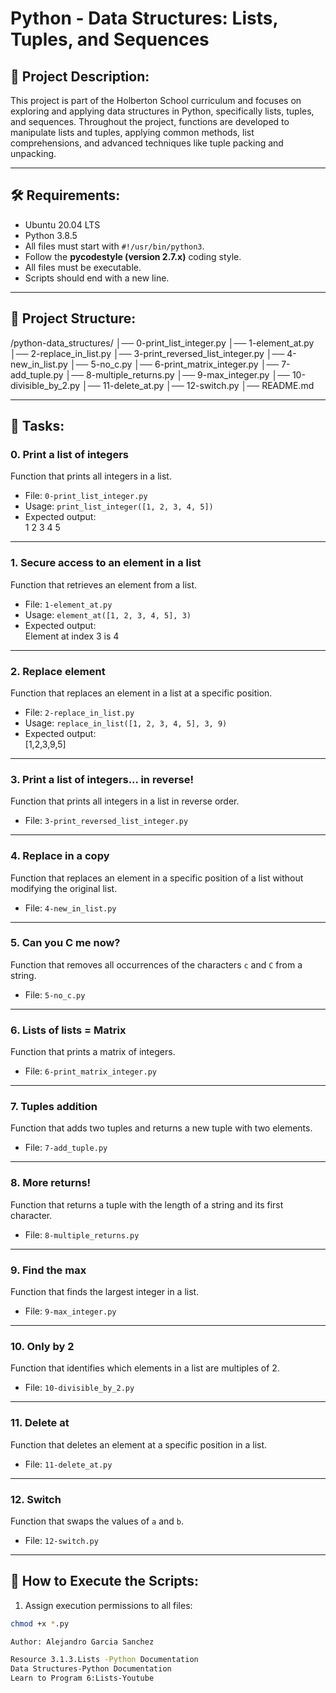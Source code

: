 # Python - Data Structures: Lists, Tuples, and Sequences  

## 📖 **Project Description:**  
This project is part of the Holberton School curriculum and focuses on exploring and applying data structures in Python, specifically lists, tuples, and sequences. Throughout the project, functions are developed to manipulate lists and tuples, applying common methods, list comprehensions, and advanced techniques like tuple packing and unpacking.

---

## 🛠️ **Requirements:**  
- Ubuntu 20.04 LTS  
- Python 3.8.5  
- All files must start with `#!/usr/bin/python3`.  
- Follow the **pycodestyle (version 2.7.x)** coding style.  
- All files must be executable.  
- Scripts should end with a new line.  

---

## 📂 **Project Structure:**  

/python-data_structures/
│── 0-print_list_integer.py
│── 1-element_at.py
│── 2-replace_in_list.py
│── 3-print_reversed_list_integer.py
│── 4-new_in_list.py
│── 5-no_c.py
│── 6-print_matrix_integer.py
│── 7-add_tuple.py
│── 8-multiple_returns.py
│── 9-max_integer.py
│── 10-divisible_by_2.py
│── 11-delete_at.py
│── 12-switch.py
│── README.md



---

## 📝 **Tasks:**  

### **0. Print a list of integers**  
Function that prints all integers in a list.  
- File: `0-print_list_integer.py`  
- Usage: `print_list_integer([1, 2, 3, 4, 5])`  
- Expected output:  
1
2
3
4
5


---

### **1. Secure access to an element in a list**  
Function that retrieves an element from a list.  
- File: `1-element_at.py`  
- Usage: `element_at([1, 2, 3, 4, 5], 3)`  
- Expected output:  
Element at index 3 is 4



---

### **2. Replace element**  
Function that replaces an element in a list at a specific position.  
- File: `2-replace_in_list.py`  
- Usage: `replace_in_list([1, 2, 3, 4, 5], 3, 9)`  
- Expected output:  
[1,2,3,9,5]


---

### **3. Print a list of integers... in reverse!**  
Function that prints all integers in a list in reverse order.  
- File: `3-print_reversed_list_integer.py`  

---

### **4. Replace in a copy**  
Function that replaces an element in a specific position of a list without modifying the original list.  
- File: `4-new_in_list.py`  

---

### **5. Can you C me now?**  
Function that removes all occurrences of the characters `c` and `C` from a string.  
- File: `5-no_c.py`  

---

### **6. Lists of lists = Matrix**  
Function that prints a matrix of integers.  
- File: `6-print_matrix_integer.py`  

---

### **7. Tuples addition**  
Function that adds two tuples and returns a new tuple with two elements.  
- File: `7-add_tuple.py`  

---

### **8. More returns!**  
Function that returns a tuple with the length of a string and its first character.  
- File: `8-multiple_returns.py`  

---

### **9. Find the max**  
Function that finds the largest integer in a list.  
- File: `9-max_integer.py`  

---

### **10. Only by 2**  
Function that identifies which elements in a list are multiples of 2.  
- File: `10-divisible_by_2.py`  

---

### **11. Delete at**  
Function that deletes an element at a specific position in a list.  
- File: `11-delete_at.py`  

---

### **12. Switch**  
Function that swaps the values of `a` and `b`.  
- File: `12-switch.py`  

---

## 🧪 **How to Execute the Scripts:**  

1. Assign execution permissions to all files:  
 ```bash
 chmod +x *.py

Author: Alejandro Garcia Sanchez

Resource 3.1.3.Lists -Python Documentation
Data Structures-Python Documentation
Learn to Program 6:Lists-Youtube